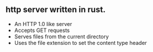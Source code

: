 
## http server written in rust.

* An HTTP 1.0 like server
* Accepts GET requests
* Serves files from the current directory
* Uses the file extension to set the content type header